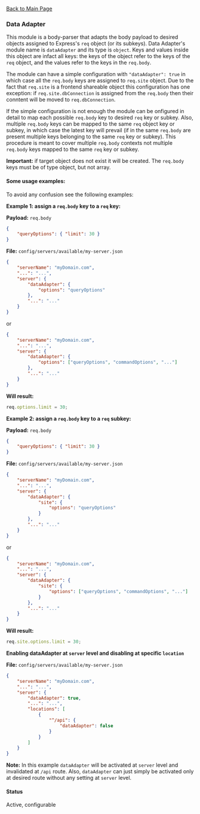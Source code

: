 [Back to Main Page](https://github.com/SorinGFS/express-access-proxy#configuration)

### Data Adapter

This module is a body-parser that adapts the body payload to desired objects assigned to Express's `req` object (or its subkeys). Data Adapter's module name is `dataAdapter` and its type is `object`. Keys and values inside this object are infact all keys: the keys of the object refer to the keys of the `req` object, and the values refer to the keys in the `req.body`.

The module can have a simple configuration with `"dataAdapter": true` in which case all the `req.body` keys are assigned to `req.site` object. Due to the fact that `req.site` is a frontend shareable object this configuration has one exception: if `req.site.dbConnection` is assigned from the `req.body` then their conntent will be moved to `req.dbConnection`.

If the simple configuration is not enough the module can be onfigured in detail to map each possible `req.body` key to desired `req` key or subkey. Also, multiple `req.body` keys can be mapped to the same `req` object key or subkey, in which case the latest key will prevail (if in the same `req.body` are present multiple keys belonging to the same `req` key or subkey). This procedure is meant to cover multiple `req.body` contexts not multiple `req.body` keys mapped to the same `req` key or subkey.

**Important:** if target object does not exist it will be created. The `req.body` keys must be of type object, but not array.

#### Some usage examples:

To avoid any confusion see the following examples:

**Example 1: assign a `req.body` key to a `req` key:**

**Payload:** `req.body`

```json
{
    "queryOptions": { "limit": 30 }
}
```

**File:** `config/servers/available/my-server.json`

```json
{
    "serverName": "myDomain.com",
    "...": "...",
    "server": {
        "dataAdapter": {
            "options": "queryOptions"
        },
        "...": "..."
    }
}
```

or

```json
{
    "serverName": "myDomain.com",
    "...": "...",
    "server": {
        "dataAdapter": {
            "options": ["queryOptions", "commandOptions", "..."]
        },
        "...": "..."
    }
}
```

**Will result:**

```js
req.options.limit = 30;
```

**Example 2: assign a `req.body` key to a `req` subkey:**

**Payload:** `req.body`

```json
{
    "queryOptions": { "limit": 30 }
}
```

**File:** `config/servers/available/my-server.json`

```json
{
    "serverName": "myDomain.com",
    "...": "...",
    "server": {
        "dataAdapter": {
            "site": {
                "options": "queryOptions"
            }
        },
        "...": "..."
    }
}
```

or

```json
{
    "serverName": "myDomain.com",
    "...": "...",
    "server": {
        "dataAdapter": {
            "site": {
                "options": ["queryOptions", "commandOptions", "..."]
            }
        },
        "...": "..."
    }
}
```

**Will result:**

```js
req.site.options.limit = 30;
```

**Enabling dataAdapter at `server` level and disabling at specific `location`**

**File:** `config/servers/available/my-server.json`

```json
{
    "serverName": "myDomain.com",
    "...": "...",
    "server": {
        "dataAdapter": true,
        "...": "...",
        "locations": [
            {
                "^/api": {
                    "dataAdapter": false
                }
            }
        ]
    }
}
```

**Note:** In this example `dataAdapter` will be activated at `server` level and invalidated at `/api` route. Also, `dataAdapter` can just simply be activated only at desired route without any setting at `server` level.

#### Status

Active, configurable
